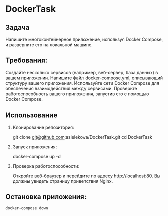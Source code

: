 # DockerTask
## Задача
Напишите многоконтейнерное приложение, используя Docker Compose, и разверните его на локальной машине.
## Требования:
Создайте несколько сервисов (например, веб-сервер, база данных) в вашем приложении.
Напишите файл docker-compose.yml, описывающий структуру вашего приложения.
Используйте сети Docker Compose для обеспечения взаимодействия между сервисами.
Проверьте работоспособность вашего приложения, запустив его с помощью Docker Compose.
## Использование

1. Клонирование репозитория:

    
    git clone git@github.com:aslelekova/DockerTask.git
    cd DockerTask
    

2. Запуск приложения:

    
    docker-compose up -d
    

3. Проверка работоспособности:

    Откройте веб-браузер и перейдите по адресу http://localhost:80. Вы должны увидеть страницу приветствия Nginx.

## Остановка приложения:

```bash
docker-compose down
